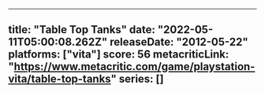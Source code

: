 
---
title: "Table Top Tanks"
date: "2022-05-11T05:00:08.262Z"
releaseDate: "2012-05-22"
platforms: ["vita"]
score: 56
metacriticLink: "https://www.metacritic.com/game/playstation-vita/table-top-tanks"
series: []
---

